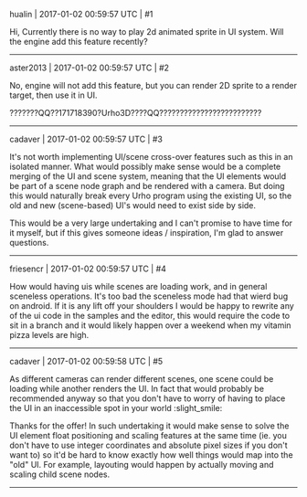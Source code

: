 hualin | 2017-01-02 00:59:57 UTC | #1

Hi, 
Currently there is no way to play 2d animated sprite in UI system. Will the engine add this feature recently?

-------------------------

aster2013 | 2017-01-02 00:59:57 UTC | #2

No, engine will not add this feature, but you can render 2D sprite to a render target, then use it in UI.

???????QQ??171718390?Urho3D????QQ?????????????????????????

-------------------------

cadaver | 2017-01-02 00:59:57 UTC | #3

It's not worth implementing UI/scene cross-over features such as this in an isolated manner. What would possibly make sense would be a complete merging of the UI and scene system, meaning that the UI elements would be part of a scene node graph and be rendered with a camera. But doing this would naturally break every Urho program using the existing UI, so the old and new (scene-based) UI's would need to exist side by side.

This would be a very large undertaking and I can't promise to have time for it myself, but if this gives someone ideas / inspiration, I'm glad to answer questions.

-------------------------

friesencr | 2017-01-02 00:59:57 UTC | #4

How would having uis while scenes are loading work, and in general sceneless operations.  It's too bad the sceneless mode had that wierd bug on android.  If it is any lift off your shoulders I would be happy to rewrite any of the ui code in the samples and the editor, this would require the code to sit in a branch and it would likely happen over a weekend when my vitamin pizza levels are high.

-------------------------

cadaver | 2017-01-02 00:59:58 UTC | #5

As different cameras can render different scenes, one scene could be loading while another renders the UI. In fact that would probably be recommended anyway so that you don't have to worry of having to place the UI in an inaccessible spot in your world :slight_smile:

Thanks for the offer! In such undertaking it would make sense to solve the UI element float positioning and scaling features at the same time (ie. you don't have to use integer coordinates and absolute pixel sizes if you don't want to) so it'd be hard to know exactly how well things would map into the "old" UI. For example, layouting would happen by actually moving and scaling child scene nodes.

-------------------------

